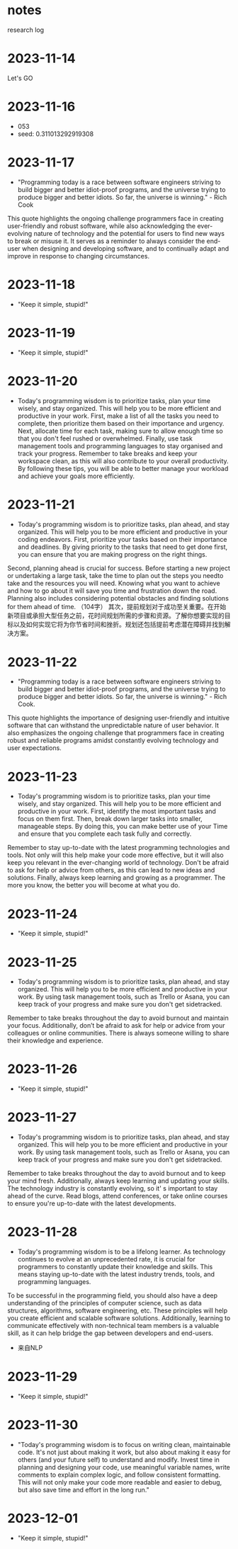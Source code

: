 # notes
research log
# 2023-11-14
Let's GO

# 2023-11-16
- 053
- seed: 0.311013292919308

# 2023-11-17
- "Programming today is a race between software engineers striving to build bigger and better idiot-proof programs, and the universe trying to produce bigger and better idiots. So far, the universe is winning." - Rich Cook

This quote highlights the ongoing challenge programmers face in creating user-friendly and robust software, while also acknowledging the ever-evolving nature of technology and the potential for users to find new ways to break or misuse it. It serves as a reminder to always consider the end-user when designing and developing software, and to continually adapt and improve in response to changing circumstances.

# 2023-11-18
- "Keep it simple, stupid!"

# 2023-11-19
- "Keep it simple, stupid!"

# 2023-11-20
- Today's programming wisdom is to prioritize tasks, plan your time wisely, and stay organized. This will help you to be more efficient and productive in your work. First, make a list of all the tasks you need to complete, then prioritize them based on their importance and urgency. Next, allocate time for each task, making sure to allow enough time so that you don't feel rushed or overwhelmed. Finally, use task management tools and programming languages to stay organised and track your progress. Remember to take breaks and keep your workspace clean, as this will also contribute to your overall productivity. By following these tips, you will be able to better manage your workload and achieve your goals more efficiently.

# 2023-11-21
- Today's programming wisdom is to prioritize tasks, plan ahead, and stay organized. This will help you to be more efficient and productive in your coding endeavors. First, prioritize your tasks based on their importance and deadlines. By giving priority to the tasks that need to get done first, you can ensure that you are making progress on the right things.

Second, planning ahead is crucial for success. Before starting a new project or undertaking a large task, take the time to plan out the steps you needto take and the resources you will need. Knowing what you want to achieve and how to go about it will save you time and frustration down the road. Planning also includes considering potential obstacles and finding solutions for them ahead of time. 
 （104字）
其次，提前规划对于成功至关重要。在开始新项目或承担大型任务之前，花时间规划所需的步骤和资源。了解你想要实现的目标以及如何实现它将为你节省时间和挫折。规划还包括提前考虑潜在障碍并找到解决方案。

# 2023-11-22
- "Programming today is a race between software engineers striving to build bigger and better idiot-proof programs, and the universe trying to produce bigger and better idiots. So far, the universe is winning." - Rich Cook.

This quote highlights the importance of designing user-friendly and intuitive software that can withstand the unpredictable nature of user behavior. It also emphasizes the ongoing challenge that programmers face in creating robust and reliable programs amidst constantly evolving technology and user expectations.

# 2023-11-23
- Today's programming wisdom is to prioritize tasks, plan your time wisely, and stay organized. This will help you to be more efficient and productive in your work. First, identify the most important tasks and focus on them first. Then, break down larger tasks into smaller, manageable steps. By doing this, you can make better use of your Time and ensure that you complete each task fully and correctly.

Remember to stay up-to-date with the latest programming technologies and tools. Not only will this help make your code more effective, but it will also keep you relevant in the ever-changing world of technology. Don't be afraid to ask for help or advice from others, as this can lead to new ideas and solutions. Finally, always keep learning and growing as a programmer. The more you know, the better you will become at what you do.

# 2023-11-24
- "Keep it simple, stupid!"

# 2023-11-25
- Today's programming wisdom is to prioritize tasks, plan ahead, and stay organized. This will help you to be more efficient and productive in your work. By using task management tools, such as Trello or Asana, you can keep track of your progress and make sure you don't get sidetracked.

Remember to take breaks throughout the day to avoid burnout and maintain your focus. Additionally, don’t be afraid to ask for help or advice from your colleagues or online communities. There is always someone willing to share their knowledge and experience.

# 2023-11-26
- "Keep it simple, stupid!"

# 2023-11-27
- Today's programming wisdom is to prioritize tasks, plan ahead, and stay organized. This will help you to be more efficient and productive in your work. By using task management tools, such as Trello or Asana, you can keep track of your progress and make sure you don't get sidetracked.

Remember to take breaks throughout the day to avoid burnout and to keep your mind fresh. Additionally, always keep learning and updating your skills. The technology industry is constantly evolving, so it' s important to stay ahead of the curve. Read blogs, attend conferences, or take online courses to ensure you're up-to-date with the latest developments.

# 2023-11-28
- Today's programming wisdom is to be a lifelong learner. As technology continues to evolve at an unprecedented rate, it is crucial for programmers to constantly update their knowledge and skills. This means staying up-to-date with the latest industry trends, tools, and programming languages.

To be successful in the programming field, you should also have a deep understanding of the principles of computer science, such as data structures, algorithms, software engineering, etc. These principles will help you create efficient and scalable software solutions. Additionally, learning to communicate effectively with non-technical team members is a valuable skill, as it can help bridge the gap between developers and end-users. 
 - 来自NLP

# 2023-11-29
- "Keep it simple, stupid!"

# 2023-11-30
- "Today's programming wisdom is to focus on writing clean, maintainable code. It's not just about making it work, but also about making it easy for others (and your future self) to understand and modify. Invest time in planning and designing your code, use meaningful variable names, write comments to explain complex logic, and follow consistent formatting. This will not only make your code more readable and easier to debug, but also save time and effort in the long run."

# 2023-12-01
- "Keep it simple, stupid!"

